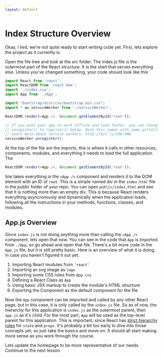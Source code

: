 ```yaml
---
layout: default
---
```


# Index Structure Overview

Okay, I lied, we're not quite ready to start writing code yet. First, lets explore the project as it currently is. 

Open the file tree and look at the src folder. The index.js file is the outermost part of the React structure. It is the shell that serves everything else. Unless you've changed something, your code should look like this

```javascript
import React from 'react';
import ReactDOM from 'react-dom';
import './index.css';
import App from './App';

import "bootstrap/dist/css/bootstrap.min.css";
import * as serviceWorker from './serviceWorker';

ReactDOM.render(<App />, document.getElementById('root'));

// If you want your app to work offline and load faster, you can change
// unregister() to register() below. Note this comes with some pitfalls.
// Learn more about service workers: http://bit.ly/CRA-PWA
serviceWorker.unregister();
```

At the top of the file are the imports, this is where it calls in other resources, components, modules, and everything it needs to load the full application. The 

```javascript
ReactDOM.render(<App />, document.getElementById('root'));
```

line takes everything in the `<App />` component and renders it to the DOM element with an ID of `root`. This is a simple named div in the `index.html` file in the public folder of your repo. You can open `public/index.html` and see that it is nothing more than an empty div. This is because React renders everything asyncronously and dynamically when the application loads, following all the instructions in your methods, functions, classes, and modules.

## App.js Overview

Since `index.js` is not doing anything more than calling the `<App />` component, lets open that now. You can see in the code that `App` is imported from `./App`, so go ahead and open that file. There's a bit more code in the `App.js` file, but it is still pretty basic. Here is an overview of what it is doing, in case you haven't figured it out yet. 

1. Importing React modules from `'react'`
2. Importing an svg image as `logo`
3. Importing some CSS rules from `App.css`
4. Defining a React Class as `App`
5. Using basic JSX markup to create the module's HTML structure
6. Exporting the Component as the default component for the file

Now the `App` component can be imported and called by any other React page, but in this case, it is only called by the `index.js` file. So as of now, the hierarchy for this application is `index.js` as the outermost parent, then `app.js` as it's child. For the most part, `App` will be used as the top-level parent for this application. This is important, since React has [strict hierarchy rules](https://reactjs.org/docs/lifting-state-up.html) for `state` and `props`. It's probably a bit too early to dive into those concepts yet, so just take the basics and move on. It should all start making more sense as you work through the course. 

Lets update the homepage to be more representative of our needs. Continue to the next lesson.